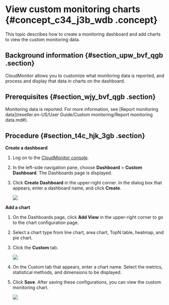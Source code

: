 # View custom monitoring charts {#concept_c34_j3b_wdb .concept}

This topic describes how to create a monitoring dashboard and add charts to view the custom monitoring data.

## Background information {#section_upw_bvf_qgb .section}

CloudMonitor allows you to customize what monitoring data is reported, and process and display that data in charts on the dashboard.

## Prerequisites {#section_wjy_bvf_qgb .section}

Monitoring data is reported. For more information, see [Report monitoring data](reseller.en-US/User Guide/Custom monitoring/Report monitoring data.md#).

## Procedure {#section_t4c_hjk_3gb .section}

**Create a dashboard**

1.  Log on to the [CloudMonitor console](https://partners-intl.console.aliyun.com/#/cms).
2.  In the left-side navigation pane, choose **Dashboard** \> **Custom Dashboard**. The Dashboards page is displayed.
3.  Click **Create Dashboard** in the upper-right corner. In the dialog box that appears, enter a dashboard name, and click **Create**.

    ![](http://static-aliyun-doc.oss-cn-hangzhou.aliyuncs.com/assets/img/6220/15565295264941_en-US.png)


**Add a chart**

1.  On the Dashboards page, click **Add View** in the upper-right corner to go to the chart configuration page.
2.  Select a chart type from line chart, area chart, TopN table, heatmap, and pie chart.
3.  Click the **Custom** tab.

    ![](http://static-aliyun-doc.oss-cn-hangzhou.aliyuncs.com/assets/img/6220/15565295264942_en-US.png)

4.  On the Custom tab that appears, enter a chart name. Select the metrics, statistical methods, and dimensions to be displayed.
5.  Click **Save**. After saving these configurations, you can view the custom monitoring chart.

    ![](http://static-aliyun-doc.oss-cn-hangzhou.aliyuncs.com/assets/img/6220/15565295264943_en-US.png)


